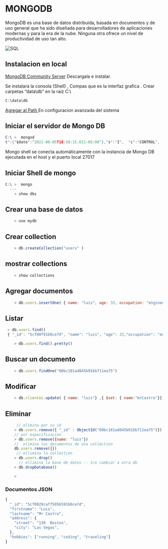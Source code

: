 # MONGODB
MongoDB es una base de datos distribuida, basada en documentos y de uso general que ha sido diseñada para desarrolladores de aplicaciones modernas y para la era de la nube. Ninguna otra ofrece un nivel de productividad de uso tan alto.

![SQL](https://bit.ly/3uSNmFl)

## Instalacion en local

[MongoDB Community Server](https://www.mongodb.com/try/download/community) Descargala e instalar.

Se instalara la consola (Shell) , Compas que es la interfaz grafica .
Crear carpetas “data\db” en la raíz C:\

```javascript
C:\data\db
```

[Agregar al Path ](https://www.youtube.com/watch?v=2KMQdqDk9e8) En configuracion avanzada del sistema

## Iniciar el servidor de Mongo DB
```javascript
C:\ >  mongod  
t":{"$date":"2021-06-05T18:58:15.621-05:00"},"s":"I",  "c":"CONTROL",

```
Mongo shell se conecta automáticamente con la instancia de Mongo DB ejecutada en el host y
 el puerto local 27017
## Iniciar Shell de mongo
```javascript
C:\ >  mongo
  ---
    > show dbs
```

## Crear una base de datos
```javascript
    > use mydb
```
## Crear collection
```javascript
    > db.createCollection("users" )
```
## mostrar collections
```javascript
    > show collections
```

## Agregar documentos

```javascript
    > db.users.insertOne( { name: "luis", age: 33, occupation: "engineer"})
```
## Listar 

```javascript
 > db.users.find()
 { "_id": "5cf00f91b0ce7d", "name": "luis", "age": 33,"occupation": "engineer"}

    > db.users.find().pretty()
```
 ## Buscar un documento

```javascript
    > db.users.findOne("60bc181ad845b91bb711ea75")
```

## Modificar

```javascript
    > db.clientes.update( { name: "luis"} ,{ $set: { name:"mrCastro"}})
```

## Eliminar
```javascript
     // elimina por su id
    > db.users.remove({ "_id" : ObjectId("60bc181ad845b91bb711ea75")})
    // por especificacion
    > db.users.remove({name: "luis"})
    //  elimina los documentos de una collection
    db.users.remove({})
     // ellimina la collection
    > db.users.drop()
      // ellimina la base de datos -- 1ro cambiar a otra db
    > db.dropDatabase()


```

```javascript
    >
```


### Documentos JSON



```javascript
{
  "_id": "5cf0029caff5056591b0ce7d",
  "firstname": "Luis",
  "lastname": "Mr Castro",
  "address": {
    "street": "130  Boston",
    "city": "Las Vegas",
  },
  "hobbies": ["running", "coding", "traveling"]
}
```